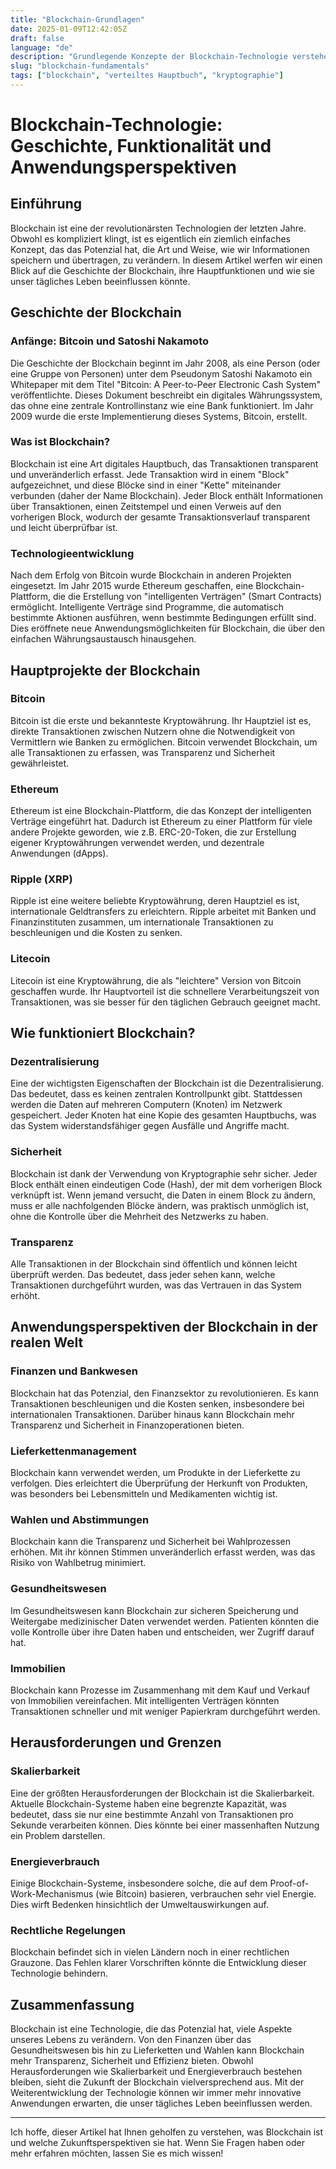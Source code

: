 ```yaml
---
title: "Blockchain-Grundlagen"
date: 2025-01-09T12:42:05Z
draft: false
language: "de"
description: "Grundlegende Konzepte der Blockchain-Technologie verstehen"
slug: "blockchain-fundamentals"
tags: ["blockchain", "verteiltes Hauptbuch", "kryptographie"]
---
```

# Blockchain-Technologie: Geschichte, Funktionalität und Anwendungsperspektiven

## Einführung

Blockchain ist eine der revolutionärsten Technologien der letzten Jahre. Obwohl es kompliziert klingt, ist es eigentlich ein ziemlich einfaches Konzept, das das Potenzial hat, die Art und Weise, wie wir Informationen speichern und übertragen, zu verändern. In diesem Artikel werfen wir einen Blick auf die Geschichte der Blockchain, ihre Hauptfunktionen und wie sie unser tägliches Leben beeinflussen könnte.

## Geschichte der Blockchain

### Anfänge: Bitcoin und Satoshi Nakamoto

Die Geschichte der Blockchain beginnt im Jahr 2008, als eine Person (oder eine Gruppe von Personen) unter dem Pseudonym Satoshi Nakamoto ein Whitepaper mit dem Titel "Bitcoin: A Peer-to-Peer Electronic Cash System" veröffentlichte. Dieses Dokument beschreibt ein digitales Währungssystem, das ohne eine zentrale Kontrollinstanz wie eine Bank funktioniert. Im Jahr 2009 wurde die erste Implementierung dieses Systems, Bitcoin, erstellt.

### Was ist Blockchain?

Blockchain ist eine Art digitales Hauptbuch, das Transaktionen transparent und unveränderlich erfasst. Jede Transaktion wird in einem "Block" aufgezeichnet, und diese Blöcke sind in einer "Kette" miteinander verbunden (daher der Name Blockchain). Jeder Block enthält Informationen über Transaktionen, einen Zeitstempel und einen Verweis auf den vorherigen Block, wodurch der gesamte Transaktionsverlauf transparent und leicht überprüfbar ist.

### Technologieentwicklung

Nach dem Erfolg von Bitcoin wurde Blockchain in anderen Projekten eingesetzt. Im Jahr 2015 wurde Ethereum geschaffen, eine Blockchain-Plattform, die die Erstellung von "intelligenten Verträgen" (Smart Contracts) ermöglicht. Intelligente Verträge sind Programme, die automatisch bestimmte Aktionen ausführen, wenn bestimmte Bedingungen erfüllt sind. Dies eröffnete neue Anwendungsmöglichkeiten für Blockchain, die über den einfachen Währungsaustausch hinausgehen.

## Hauptprojekte der Blockchain

### Bitcoin

Bitcoin ist die erste und bekannteste Kryptowährung. Ihr Hauptziel ist es, direkte Transaktionen zwischen Nutzern ohne die Notwendigkeit von Vermittlern wie Banken zu ermöglichen. Bitcoin verwendet Blockchain, um alle Transaktionen zu erfassen, was Transparenz und Sicherheit gewährleistet.

### Ethereum

Ethereum ist eine Blockchain-Plattform, die das Konzept der intelligenten Verträge eingeführt hat. Dadurch ist Ethereum zu einer Plattform für viele andere Projekte geworden, wie z.B. ERC-20-Token, die zur Erstellung eigener Kryptowährungen verwendet werden, und dezentrale Anwendungen (dApps).

### Ripple (XRP)

Ripple ist eine weitere beliebte Kryptowährung, deren Hauptziel es ist, internationale Geldtransfers zu erleichtern. Ripple arbeitet mit Banken und Finanzinstituten zusammen, um internationale Transaktionen zu beschleunigen und die Kosten zu senken.

### Litecoin

Litecoin ist eine Kryptowährung, die als "leichtere" Version von Bitcoin geschaffen wurde. Ihr Hauptvorteil ist die schnellere Verarbeitungszeit von Transaktionen, was sie besser für den täglichen Gebrauch geeignet macht.

## Wie funktioniert Blockchain?

### Dezentralisierung

Eine der wichtigsten Eigenschaften der Blockchain ist die Dezentralisierung. Das bedeutet, dass es keinen zentralen Kontrollpunkt gibt. Stattdessen werden die Daten auf mehreren Computern (Knoten) im Netzwerk gespeichert. Jeder Knoten hat eine Kopie des gesamten Hauptbuchs, was das System widerstandsfähiger gegen Ausfälle und Angriffe macht.

### Sicherheit

Blockchain ist dank der Verwendung von Kryptographie sehr sicher. Jeder Block enthält einen eindeutigen Code (Hash), der mit dem vorherigen Block verknüpft ist. Wenn jemand versucht, die Daten in einem Block zu ändern, muss er alle nachfolgenden Blöcke ändern, was praktisch unmöglich ist, ohne die Kontrolle über die Mehrheit des Netzwerks zu haben.

### Transparenz

Alle Transaktionen in der Blockchain sind öffentlich und können leicht überprüft werden. Das bedeutet, dass jeder sehen kann, welche Transaktionen durchgeführt wurden, was das Vertrauen in das System erhöht.

## Anwendungsperspektiven der Blockchain in der realen Welt

### Finanzen und Bankwesen
Blockchain hat das Potenzial, den Finanzsektor zu revolutionieren. Es kann Transaktionen beschleunigen und die Kosten senken, insbesondere bei internationalen Transaktionen. Darüber hinaus kann Blockchain mehr Transparenz und Sicherheit in Finanzoperationen bieten.

### Lieferkettenmanagement

Blockchain kann verwendet werden, um Produkte in der Lieferkette zu verfolgen. Dies erleichtert die Überprüfung der Herkunft von Produkten, was besonders bei Lebensmitteln und Medikamenten wichtig ist.

### Wahlen und Abstimmungen

Blockchain kann die Transparenz und Sicherheit bei Wahlprozessen erhöhen. Mit ihr können Stimmen unveränderlich erfasst werden, was das Risiko von Wahlbetrug minimiert.

### Gesundheitswesen

Im Gesundheitswesen kann Blockchain zur sicheren Speicherung und Weitergabe medizinischer Daten verwendet werden. Patienten könnten die volle Kontrolle über ihre Daten haben und entscheiden, wer Zugriff darauf hat.

### Immobilien

Blockchain kann Prozesse im Zusammenhang mit dem Kauf und Verkauf von Immobilien vereinfachen. Mit intelligenten Verträgen könnten Transaktionen schneller und mit weniger Papierkram durchgeführt werden.

## Herausforderungen und Grenzen

### Skalierbarkeit

Eine der größten Herausforderungen der Blockchain ist die Skalierbarkeit. Aktuelle Blockchain-Systeme haben eine begrenzte Kapazität, was bedeutet, dass sie nur eine bestimmte Anzahl von Transaktionen pro Sekunde verarbeiten können. Dies könnte bei einer massenhaften Nutzung ein Problem darstellen.

### Energieverbrauch

Einige Blockchain-Systeme, insbesondere solche, die auf dem Proof-of-Work-Mechanismus (wie Bitcoin) basieren, verbrauchen sehr viel Energie. Dies wirft Bedenken hinsichtlich der Umweltauswirkungen auf.

### Rechtliche Regelungen

Blockchain befindet sich in vielen Ländern noch in einer rechtlichen Grauzone. Das Fehlen klarer Vorschriften könnte die Entwicklung dieser Technologie behindern.

## Zusammenfassung

Blockchain ist eine Technologie, die das Potenzial hat, viele Aspekte unseres Lebens zu verändern. Von den Finanzen über das Gesundheitswesen bis hin zu Lieferketten und Wahlen kann Blockchain mehr Transparenz, Sicherheit und Effizienz bieten. Obwohl Herausforderungen wie Skalierbarkeit und Energieverbrauch bestehen bleiben, sieht die Zukunft der Blockchain vielversprechend aus. Mit der Weiterentwicklung der Technologie können wir immer mehr innovative Anwendungen erwarten, die unser tägliches Leben beeinflussen werden.

---

Ich hoffe, dieser Artikel hat Ihnen geholfen zu verstehen, was Blockchain ist und welche Zukunftsperspektiven sie hat. Wenn Sie Fragen haben oder mehr erfahren möchten, lassen Sie es mich wissen!
